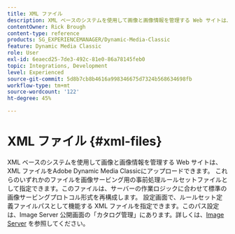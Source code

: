 ```yaml
---
title: XML ファイル
description: XML ベースのシステムを使用して画像と画像情報を管理する Web サイトは、XML ファイルをAdobe Dynamic Media Classicにアップロードできます。 XML ファイルの詳細を説明します。
contentOwner: Rick Brough
content-type: reference
products: SG_EXPERIENCEMANAGER/Dynamic-Media-Classic
feature: Dynamic Media Classic
role: User
exl-id: 6eaecd25-7de3-492c-81e0-86a78145feb0
topic: Integrations, Development
level: Experienced
source-git-commit: 5d8b7cb8b4616a998346675d7324b568634698fb
workflow-type: tm+mt
source-wordcount: '122'
ht-degree: 45%

---
```


# XML ファイル {#xml-files}

XML ベースのシステムを使用して画像と画像情報を管理する Web サイトは、XML ファイルをAdobe Dynamic Media Classicにアップロードできます。 これらのいずれかのファイルを画像サービング用の事前処理ルールセットファイルとして指定できます。このファイルは、サーバーの作業ロジックに合わせて標準の画像サービングプロトコル形式を再構成します。 設定画面で、ルールセット定義ファイルパスとして機能する XML ファイルを指定できます。このパス設定は、Image Server 公開画面の「カタログ管理」にあります。詳しくは、[Image Server](publish-setup.md#image_server) を参照してください。
